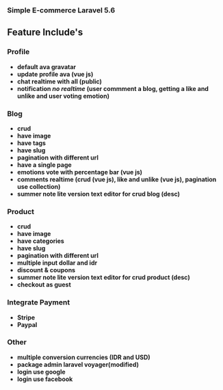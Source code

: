 ### Simple E-commerce Laravel 5.6

## Feature Include's

### Profile
- **default ava gravatar** 
- **update profile ava (vue js)**
- **chat realtime with all (public)**
- **notification _no realtime_ (user commment a blog, getting a like and unlike and user voting emotion)**

### Blog
- **crud**
- **have image**
- **have tags**
- **have slug**
- **pagination with different url**
- **have a single page**
- **emotions vote with percentage bar (vue js)**
- **comments realtime (crud (vue js), like and unlike (vue js), pagination use collection)**
- **summer note lite version text editor for crud blog (desc)**

### Product
- **crud**
- **have image**
- **have categories**
- **have slug**
- **pagination with different url**
- **multiple input dollar and idr** 
- **discount & coupons**
- **summer note lite version text editor for crud product (desc)**
- **checkout as guest**

### Integrate Payment
- **Stripe**
- **Paypal**

### Other 
- **multiple conversion currencies (IDR and USD)**
- **package admin laravel voyager(modified)**
- **login use google**
- **login use facebook**
